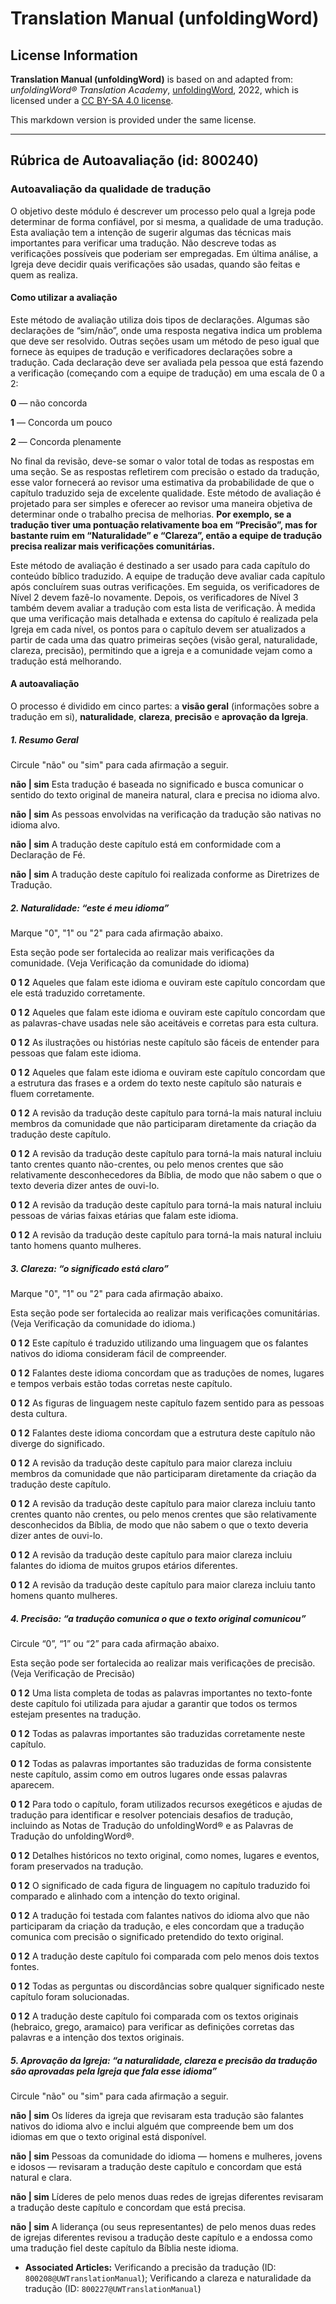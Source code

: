 # Translation Manual (unfoldingWord)

## License Information

**Translation Manual (unfoldingWord)** is based on and adapted from: _unfoldingWord® Translation Academy_, [unfoldingWord](https://unfoldingword.org/utw), 2022, which is licensed under a [CC BY-SA 4.0 license](https://creativecommons.org/licenses/by-sa/4.0/legalcode.en).

This markdown version is provided under the same license.



--------------------------------

## Rúbrica de Autoavaliação (id: 800240)

### Autoavaliação da qualidade de tradução

O objetivo deste módulo é descrever um processo pelo qual a Igreja pode determinar de forma confiável, por si mesma, a qualidade de uma tradução. Esta avaliação tem a intenção de sugerir algumas das técnicas mais importantes para verificar uma tradução. Não descreve todas as verificações possíveis que poderiam ser empregadas. Em última análise, a Igreja deve decidir quais verificações são usadas, quando são feitas e quem as realiza.

#### Como utilizar a avaliação

Este método de avaliação utiliza dois tipos de declarações. Algumas são declarações de “sim/não”, onde uma resposta negativa indica um problema que deve ser resolvido. Outras seções usam um método de peso igual que fornece às equipes de tradução e verificadores declarações sobre a tradução. Cada declaração deve ser avaliada pela pessoa que está fazendo a verificação (começando com a equipe de tradução) em uma escala de 0 a 2:

**0** — não concorda

**1** — Concorda um pouco

**2** — Concorda plenamente

No final da revisão, deve\-se somar o valor total de todas as respostas em uma seção. Se as respostas refletirem com precisão o estado da tradução, esse valor fornecerá ao revisor uma estimativa da probabilidade de que o capítulo traduzido seja de excelente qualidade. Este método de avaliação é projetado para ser simples e oferecer ao revisor uma maneira objetiva de determinar onde o trabalho precisa de melhorias. **Por exemplo, se a tradução tiver uma pontuação relativamente boa em “Precisão”, mas for bastante ruim em “Naturalidade” e “Clareza”, então a equipe de tradução precisa realizar mais verificações comunitárias.**

Este método de avaliação é destinado a ser usado para cada capítulo do conteúdo bíblico traduzido. A equipe de tradução deve avaliar cada capítulo após concluírem suas outras verificações. Em seguida, os verificadores de Nível 2 devem fazê\-lo novamente. Depois, os verificadores de Nível 3 também devem avaliar a tradução com esta lista de verificação. À medida que uma verificação mais detalhada e extensa do capítulo é realizada pela Igreja em cada nível, os pontos para o capítulo devem ser atualizados a partir de cada uma das quatro primeiras seções (visão geral, naturalidade, clareza, precisão), permitindo que a igreja e a comunidade vejam como a tradução está melhorando.

#### A autoavaliação

O processo é dividido em cinco partes: a **visão geral** (informações sobre a tradução em si), **naturalidade**, **clareza**, **precisão** e **aprovação da Igreja**.

##### 1\. Resumo Geral

Circule "não" ou "sim" para cada afirmação a seguir.

**não \| sim** Esta tradução é baseada no significado e busca comunicar o sentido do texto original de maneira natural, clara e precisa no idioma alvo.

**não \| sim** As pessoas envolvidas na verificação da tradução são nativas no idioma alvo.

**não \| sim** A tradução deste capítulo está em conformidade com a Declaração de Fé.

**não \| sim** A tradução deste capítulo foi realizada conforme as Diretrizes de Tradução.

##### 2\. Naturalidade: “este é *meu* idioma”

Marque "0", "1" ou "2" para cada afirmação abaixo.

Esta seção pode ser fortalecida ao realizar mais verificações da comunidade. (Veja Verificação da comunidade do idioma)

**0 1 2** Aqueles que falam este idioma e ouviram este capítulo concordam que ele está traduzido corretamente.

**0 1 2** Aqueles que falam este idioma e ouviram este capítulo concordam que as palavras\-chave usadas nele são aceitáveis e corretas para esta cultura.

**0 1 2** As ilustrações ou histórias neste capítulo são fáceis de entender para pessoas que falam este idioma.

**0 1 2** Aqueles que falam este idioma e ouviram este capítulo concordam que a estrutura das frases e a ordem do texto neste capítulo são naturais e fluem corretamente.

**0 1 2** A revisão da tradução deste capítulo para torná\-la mais natural incluiu membros da comunidade que não participaram diretamente da criação da tradução deste capítulo.

**0 1 2** A revisão da tradução deste capítulo para torná\-la mais natural incluiu tanto crentes quanto não\-crentes, ou pelo menos crentes que são relativamente desconhecedores da Bíblia, de modo que não sabem o que o texto deveria dizer antes de ouvi\-lo.

**0 1 2** A revisão da tradução deste capítulo para torná\-la mais natural incluiu pessoas de várias faixas etárias que falam este idioma.

**0 1 2** A revisão da tradução deste capítulo para torná\-la mais natural incluiu tanto homens quanto mulheres.

##### 3\. Clareza: “o significado está claro”

Marque "0", "1" ou "2" para cada afirmação abaixo.

Esta seção pode ser fortalecida ao realizar mais verificações comunitárias. (Veja Verificação da comunidade do idioma.)

**0 1 2** Este capítulo é traduzido utilizando uma linguagem que os falantes nativos do idioma consideram fácil de compreender.

**0 1 2** Falantes deste idioma concordam que as traduções de nomes, lugares e tempos verbais estão todas corretas neste capítulo.

**0 1 2** As figuras de linguagem neste capítulo fazem sentido para as pessoas desta cultura.

**0 1 2** Falantes deste idioma concordam que a estrutura deste capítulo não diverge do significado.

**0 1 2** A revisão da tradução deste capítulo para maior clareza incluiu membros da comunidade que não participaram diretamente da criação da tradução deste capítulo.

**0 1 2** A revisão da tradução deste capítulo para maior clareza incluiu tanto crentes quanto não crentes, ou pelo menos crentes que são relativamente desconhecidos da Bíblia, de modo que não sabem o que o texto deveria dizer antes de ouvi\-lo.

**0 1 2** A revisão da tradução deste capítulo para maior clareza incluiu falantes do idioma de muitos grupos etários diferentes.

**0 1 2** A revisão da tradução deste capítulo para maior clareza incluiu tanto homens quanto mulheres.

##### 4\. Precisão: “a tradução comunica o que o texto original comunicou”

Circule “0”, “1” ou “2” para cada afirmação abaixo.

Esta seção pode ser fortalecida ao realizar mais verificações de precisão. (Veja Verificação de Precisão)

**0 1 2** Uma lista completa de todas as palavras importantes no texto\-fonte deste capítulo foi utilizada para ajudar a garantir que todos os termos estejam presentes na tradução.

**0 1 2** Todas as palavras importantes são traduzidas corretamente neste capítulo.

**0 1 2** Todas as palavras importantes são traduzidas de forma consistente neste capítulo, assim como em outros lugares onde essas palavras aparecem.

**0 1 2** Para todo o capítulo, foram utilizados recursos exegéticos e ajudas de tradução para identificar e resolver potenciais desafios de tradução, incluindo as Notas de Tradução do unfoldingWord® e as Palavras de Tradução do unfoldingWord®.

**0 1 2** Detalhes históricos no texto original, como nomes, lugares e eventos, foram preservados na tradução.

**0 1 2** O significado de cada figura de linguagem no capítulo traduzido foi comparado e alinhado com a intenção do texto original.

**0 1 2** A tradução foi testada com falantes nativos do idioma alvo que não participaram da criação da tradução, e eles concordam que a tradução comunica com precisão o significado pretendido do texto original.

**0 1 2** A tradução deste capítulo foi comparada com pelo menos dois textos fontes.

**0 1 2** Todas as perguntas ou discordâncias sobre qualquer significado neste capítulo foram solucionadas.

**0 1 2** A tradução deste capítulo foi comparada com os textos originais (hebraico, grego, aramaico) para verificar as definições corretas das palavras e a intenção dos textos originais.

##### 5\. Aprovação da Igreja: “a naturalidade, clareza e precisão da tradução são aprovadas pela Igreja que fala esse idioma”

Circule "não" ou "sim" para cada afirmação a seguir.

**não \| sim** Os líderes da igreja que revisaram esta tradução são falantes nativos do idioma alvo e inclui alguém que compreende bem um dos idiomas em que o texto original está disponível.

**não \| sim** Pessoas da comunidade do idioma — homens e mulheres, jovens e idosos — revisaram a tradução deste capítulo e concordam que está natural e clara.

**não \| sim** Líderes de pelo menos duas redes de igrejas diferentes revisaram a tradução deste capítulo e concordam que está precisa.

**não \| sim** A liderança (ou seus representantes) de pelo menos duas redes de igrejas diferentes revisou a tradução deste capítulo e a endossa como uma tradução fiel deste capítulo da Bíblia neste idioma.

* **Associated Articles:** Verificando a precisão da tradução (ID: `800208@UWTranslationManual`); Verificando a clareza e naturalidade da tradução (ID: `800227@UWTranslationManual`)

